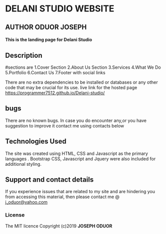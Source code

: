 # DELANI STUDIO WEBSITE
## AUTHOR ODUOR JOSEPH
#### This is the landing page for Delani Studio
## Description
#sections are
1.Cover Section
2.About Us Section
3.Services
4.What We Do
5.Portfolio
6.Contact Us
7.Footer with social links

There are no extra dependencies to be installed or databases or any other code that may be crucial for its use.
live link for the hosted page https://programmer7512.github.io/Delani-studio/
## bugs
There are no known bugs. In case you do encounter any,or you have suggestion to improve it contact me using contacts below
## Technologies Used
The site was created using HTML, CSS and Javascript as the primary languages . Bootstrap CSS, Javascript and Jquery were also included for additional styling.
## Support and contact details
If you experience issues that are related to my site and are hindering you from accessing this material, then please contact me @ j_oduor@yahoo.com

### License
The MIT licence Copyright (c)2019 **JOSEPH ODUOR**
